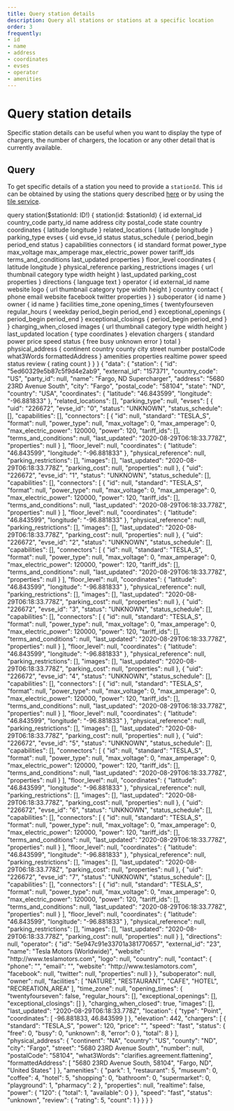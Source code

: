 ```yaml
---
title: Query station details
description: Query all stations or stations at a specific location
order: 3
frequently:
- id
- name
- address
- coordinates
- evses
- operator
- amenities
---
```


# Query station details
Specific station details can be useful when you want to display the type of chargers, the number of chargers, the location or any other detail that is currently available.  

## Query
To get specific details of a station you need to provide a `stationId`. This `id` can be obtained by using the stations query described [here](/API-Reference/Stations/query-stations) or by using the [tile service](/API-Reference/Tile-Service/introduction).

<schema name="station" :frequent="frequently"></schema>

<response error="station"></response>

<playground>
<code-block lang="graphql" type="query" edit-url="https://playground.chargetrip.com/?page=station">					
query station($stationId: ID!) {
  station(id: $stationId) {
    id
    external_id
    country_code
    party_id
    name
    address
    city
    postal_code
    state
    country
    coordinates {
      latitude
      longitude
    }
    related_locations {
      latitude
      longitude
    }
    parking_type
    evses {
      uid
      evse_id
      status
      status_schedule {
        period_begin
        period_end
        status
      }
      capabilities
      connectors {
        id
        standard
        format
        power_type
        max_voltage
        max_amperage
        max_electric_power
        power
        tariff_ids
        terms_and_conditions
        last_updated
        properties
      }
      floor_level
      coordinates {
        latitude
        longitude
      }
      physical_reference
      parking_restrictions
      images {
        url
        thumbnail
        category
        type
        width
        height
      }
      last_updated
      parking_cost
      properties
    }
    directions {
      language
      text
    }
    operator {
      id
      external_id
      name
      website
      logo {
        url
        thumbnail
        category
        type
        width
        height
      }
      country
      contact {
        phone
        email
        website
        facebook
        twitter
        properties
      }
    }
    suboperator {
      id
      name
    }
    owner {
      id
      name
    }
    facilities
    time_zone
    opening_times {
      twentyfourseven
      regular_hours {
        weekday
        period_begin
        period_end
      }
      exceptional_openings {
        period_begin
        period_end
      }
      exceptional_closings {
        period_begin
        period_end
      }
    }
    charging_when_closed
    images {
      url
      thumbnail
      category
      type
      width
      height
    }
    last_updated
    location {
      type
      coordinates
    }
    elevation
    chargers {
      standard
      power
      price
      speed
      status {
        free
        busy
        unknown
        error
      }
      total
    }
    physical_address {
      continent
      country
      county
      city
      street
      number
      postalCode
      what3Words
      formattedAddress
    }
    amenities
    properties
    realtime
    power
    speed
    status
    review {
      rating
      count
    }
  }
}
</code-block>
<code-block lang="json" type="response">
{
  "data": {
    "station": {
      "id": "5ed60329e5b87c5f9d4e2ab9",
      "external_id": "157371",
      "country_code": "US",
      "party_id": null,
      "name": "Fargo, ND Supercharger",
      "address": "5680 23RD Avenue South",
      "city": "Fargo",
      "postal_code": "58104",
      "state": "ND",
      "country": "USA",
      "coordinates": {
        "latitude": "46.843599",
        "longitude": "-96.881833"
      },
      "related_locations": [],
      "parking_type": null,
      "evses": [
        {
          "uid": "226672",
          "evse_id": "0",
          "status": "UNKNOWN",
          "status_schedule": [],
          "capabilities": [],
          "connectors": [
            {
              "id": null,
              "standard": "TESLA_S",
              "format": null,
              "power_type": null,
              "max_voltage": 0,
              "max_amperage": 0,
              "max_electric_power": 120000,
              "power": 120,
              "tariff_ids": [],
              "terms_and_conditions": null,
              "last_updated": "2020-08-29T06:18:33.778Z",
              "properties": null
            }
          ],
          "floor_level": null,
          "coordinates": {
            "latitude": "46.843599",
            "longitude": "-96.881833"
          },
          "physical_reference": null,
          "parking_restrictions": [],
          "images": [],
          "last_updated": "2020-08-29T06:18:33.778Z",
          "parking_cost": null,
          "properties": null
        },
        {
          "uid": "226672",
          "evse_id": "1",
          "status": "UNKNOWN",
          "status_schedule": [],
          "capabilities": [],
          "connectors": [
            {
              "id": null,
              "standard": "TESLA_S",
              "format": null,
              "power_type": null,
              "max_voltage": 0,
              "max_amperage": 0,
              "max_electric_power": 120000,
              "power": 120,
              "tariff_ids": [],
              "terms_and_conditions": null,
              "last_updated": "2020-08-29T06:18:33.778Z",
              "properties": null
            }
          ],
          "floor_level": null,
          "coordinates": {
            "latitude": "46.843599",
            "longitude": "-96.881833"
          },
          "physical_reference": null,
          "parking_restrictions": [],
          "images": [],
          "last_updated": "2020-08-29T06:18:33.778Z",
          "parking_cost": null,
          "properties": null
        },
        {
          "uid": "226672",
          "evse_id": "2",
          "status": "UNKNOWN",
          "status_schedule": [],
          "capabilities": [],
          "connectors": [
            {
              "id": null,
              "standard": "TESLA_S",
              "format": null,
              "power_type": null,
              "max_voltage": 0,
              "max_amperage": 0,
              "max_electric_power": 120000,
              "power": 120,
              "tariff_ids": [],
              "terms_and_conditions": null,
              "last_updated": "2020-08-29T06:18:33.778Z",
              "properties": null
            }
          ],
          "floor_level": null,
          "coordinates": {
            "latitude": "46.843599",
            "longitude": "-96.881833"
          },
          "physical_reference": null,
          "parking_restrictions": [],
          "images": [],
          "last_updated": "2020-08-29T06:18:33.778Z",
          "parking_cost": null,
          "properties": null
        },
        {
          "uid": "226672",
          "evse_id": "3",
          "status": "UNKNOWN",
          "status_schedule": [],
          "capabilities": [],
          "connectors": [
            {
              "id": null,
              "standard": "TESLA_S",
              "format": null,
              "power_type": null,
              "max_voltage": 0,
              "max_amperage": 0,
              "max_electric_power": 120000,
              "power": 120,
              "tariff_ids": [],
              "terms_and_conditions": null,
              "last_updated": "2020-08-29T06:18:33.778Z",
              "properties": null
            }
          ],
          "floor_level": null,
          "coordinates": {
            "latitude": "46.843599",
            "longitude": "-96.881833"
          },
          "physical_reference": null,
          "parking_restrictions": [],
          "images": [],
          "last_updated": "2020-08-29T06:18:33.778Z",
          "parking_cost": null,
          "properties": null
        },
        {
          "uid": "226672",
          "evse_id": "4",
          "status": "UNKNOWN",
          "status_schedule": [],
          "capabilities": [],
          "connectors": [
            {
              "id": null,
              "standard": "TESLA_S",
              "format": null,
              "power_type": null,
              "max_voltage": 0,
              "max_amperage": 0,
              "max_electric_power": 120000,
              "power": 120,
              "tariff_ids": [],
              "terms_and_conditions": null,
              "last_updated": "2020-08-29T06:18:33.778Z",
              "properties": null
            }
          ],
          "floor_level": null,
          "coordinates": {
            "latitude": "46.843599",
            "longitude": "-96.881833"
          },
          "physical_reference": null,
          "parking_restrictions": [],
          "images": [],
          "last_updated": "2020-08-29T06:18:33.778Z",
          "parking_cost": null,
          "properties": null
        },
        {
          "uid": "226672",
          "evse_id": "5",
          "status": "UNKNOWN",
          "status_schedule": [],
          "capabilities": [],
          "connectors": [
            {
              "id": null,
              "standard": "TESLA_S",
              "format": null,
              "power_type": null,
              "max_voltage": 0,
              "max_amperage": 0,
              "max_electric_power": 120000,
              "power": 120,
              "tariff_ids": [],
              "terms_and_conditions": null,
              "last_updated": "2020-08-29T06:18:33.778Z",
              "properties": null
            }
          ],
          "floor_level": null,
          "coordinates": {
            "latitude": "46.843599",
            "longitude": "-96.881833"
          },
          "physical_reference": null,
          "parking_restrictions": [],
          "images": [],
          "last_updated": "2020-08-29T06:18:33.778Z",
          "parking_cost": null,
          "properties": null
        },
        {
          "uid": "226672",
          "evse_id": "6",
          "status": "UNKNOWN",
          "status_schedule": [],
          "capabilities": [],
          "connectors": [
            {
              "id": null,
              "standard": "TESLA_S",
              "format": null,
              "power_type": null,
              "max_voltage": 0,
              "max_amperage": 0,
              "max_electric_power": 120000,
              "power": 120,
              "tariff_ids": [],
              "terms_and_conditions": null,
              "last_updated": "2020-08-29T06:18:33.778Z",
              "properties": null
            }
          ],
          "floor_level": null,
          "coordinates": {
            "latitude": "46.843599",
            "longitude": "-96.881833"
          },
          "physical_reference": null,
          "parking_restrictions": [],
          "images": [],
          "last_updated": "2020-08-29T06:18:33.778Z",
          "parking_cost": null,
          "properties": null
        },
        {
          "uid": "226672",
          "evse_id": "7",
          "status": "UNKNOWN",
          "status_schedule": [],
          "capabilities": [],
          "connectors": [
            {
              "id": null,
              "standard": "TESLA_S",
              "format": null,
              "power_type": null,
              "max_voltage": 0,
              "max_amperage": 0,
              "max_electric_power": 120000,
              "power": 120,
              "tariff_ids": [],
              "terms_and_conditions": null,
              "last_updated": "2020-08-29T06:18:33.778Z",
              "properties": null
            }
          ],
          "floor_level": null,
          "coordinates": {
            "latitude": "46.843599",
            "longitude": "-96.881833"
          },
          "physical_reference": null,
          "parking_restrictions": [],
          "images": [],
          "last_updated": "2020-08-29T06:18:33.778Z",
          "parking_cost": null,
          "properties": null
        }
      ],
      "directions": null,
      "operator": {
        "id": "5e947c91e33701a381770657",
        "external_id": "23",
        "name": "Tesla Motors (Worldwide)",
        "website": "http://www.teslamotors.com",
        "logo": null,
        "country": null,
        "contact": {
          "phone": "",
          "email": "",
          "website": "http://www.teslamotors.com",
          "facebook": null,
          "twitter": null,
          "properties": null
        }
      },
      "suboperator": null,
      "owner": null,
      "facilities": [
        "NATURE",
        "RESTAURANT",
        "CAFE",
        "HOTEL",
        "RECREATION_AREA"
      ],
      "time_zone": null,
      "opening_times": {
        "twentyfourseven": false,
        "regular_hours": [],
        "exceptional_openings": [],
        "exceptional_closings": []
      },
      "charging_when_closed": true,
      "images": [],
      "last_updated": "2020-08-29T06:18:33.778Z",
      "location": {
        "type": "Point",
        "coordinates": [
          -96.881833,
          46.843599
        ]
      },
      "elevation": 442,
      "chargers": [
        {
          "standard": "TESLA_S",
          "power": 120,
          "price": "",
          "speed": "fast",
          "status": {
            "free": 0,
            "busy": 0,
            "unknown": 8,
            "error": 0
          },
          "total": 8
        }
      ],
      "physical_address": {
        "continent": "NA",
        "country": "US",
        "county": "ND",
        "city": "Fargo",
        "street": "5680 23RD Avenue South",
        "number": null,
        "postalCode": "58104",
        "what3Words": "clarifies.agreement.flattening",
        "formattedAddress": [
          "5680 23RD Avenue South, 58104",
          "Fargo, ND",
          "United States"
        ]
      },
      "amenities": {
        "park": 1,
        "restaurant": 5,
        "museum": 0,
        "coffee": 4,
        "hotel": 5,
        "shopping": 0,
        "bathroom": 0,
        "supermarket": 0,
        "playground": 1,
        "pharmacy": 2
      },
      "properties": null,
      "realtime": false,
      "power": {
        "120": {
          "total": 1,
          "available": 0
        }
      },
      "speed": "fast",
      "status": "unknown",
      "review": {
        "rating": 5,
        "count": 1
      }
    }
  }
}
</code-block>
</playground>
